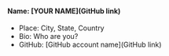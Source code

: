 #### Name: [YOUR NAME](GitHub link)
- Place: City, State, Country
- Bio: Who are you?
- GitHub: [GitHub account name](GitHub link)

